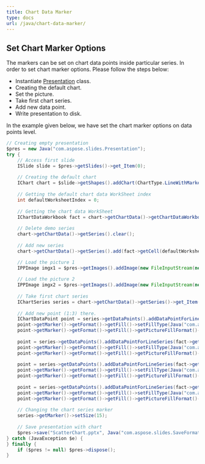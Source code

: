 ```yaml
---
title: Chart Data Marker
type: docs
url: /java/chart-data-marker/
---
```


## **Set Chart Marker Options**
The markers can be set on chart data points inside particular series. In order to set chart marker options. Please follow the steps below:

- Instantiate [Presentation](https://apireference.aspose.com/slides/java/com.aspose.slides/Presentation) class.
- Creating the default chart.
- Set the picture.
- Take first chart series.
- Add new data point.
- Write presentation to disk.

In the example given below, we have set the chart marker options on data points level.

```java
// Creating empty presentation
$pres = new Java("com.aspose.slides.Presentation");
try {
    // Access first slide
    ISlide slide = $pres->getSlides()->get_Item(0);
    
    // Creating the default chart
    IChart chart = $slide->getShapes().addChart(ChartType.LineWithMarkers, 0, 0, 400, 400);
    
    // Getting the default chart data WorkSheet index
    int defaultWorksheetIndex = 0;
    
    // Getting the chart data WorkSheet
    IChartDataWorkbook fact = chart->getChartData()->getChartDataWorkbook();
    
    // Delete demo series
    chart->getChartData()->getSeries().clear();
    
    // Add new series
    chart->getChartData()->getSeries().add(fact->getCell(defaultWorksheetIndex, 1, 1, "Series 1"), chart->getType());

    // Load the picture 1
    IPPImage imgx1 = $pres->getImages().addImage(new FileInputStream(new File("Desert.jpg")));
    
    // Load the picture 2
    IPPImage imgx2 = $pres->getImages().addImage(new FileInputStream(new File("Tulips.jpg")));
    
    // Take first chart series
    IChartSeries series = chart->getChartData()->getSeries()->get_Item(0);
    
    // Add new point (1:3) there.
    IChartDataPoint point = series->getDataPoints().addDataPointForLineSeries(fact->getCell(defaultWorksheetIndex, 1, 1, (double) 4.5));
    point->getMarker()->getFormat()->getFill()->setFillType(Java("com.aspose.slides.FillType")->Picture);
    point->getMarker()->getFormat()->getFill()->getPictureFillFormat()->getPicture()->setImage(imgx1);
    
    point = series->getDataPoints().addDataPointForLineSeries(fact->getCell(defaultWorksheetIndex, 2, 1, (double) 2.5));
    point->getMarker()->getFormat()->getFill()->setFillType(Java("com.aspose.slides.FillType")->Picture);
    point->getMarker()->getFormat()->getFill()->getPictureFillFormat()->getPicture()->setImage(imgx2);
    
    point = series->getDataPoints().addDataPointForLineSeries(fact->getCell(defaultWorksheetIndex, 3, 1, (double) 3.5));
    point->getMarker()->getFormat()->getFill()->setFillType(Java("com.aspose.slides.FillType")->Picture);
    point->getMarker()->getFormat()->getFill()->getPictureFillFormat()->getPicture()->setImage(imgx1);
    
    point = series->getDataPoints().addDataPointForLineSeries(fact->getCell(defaultWorksheetIndex, 4, 1, (double) 4.5));
    point->getMarker()->getFormat()->getFill()->setFillType(Java("com.aspose.slides.FillType")->Picture);
    point->getMarker()->getFormat()->getFill()->getPictureFillFormat()->getPicture()->setImage(imgx2);
    
    // Changing the chart series marker
    series->getMarker()->setSize(15);
    
    // Save presentation with chart
    $pres->save("ScatterChart.pptx", Java("com.aspose.slides.SaveFormat")->Pptx);
} catch (JavaException $e) {
} finally {
    if ($pres != null) $pres->dispose();
}
```
